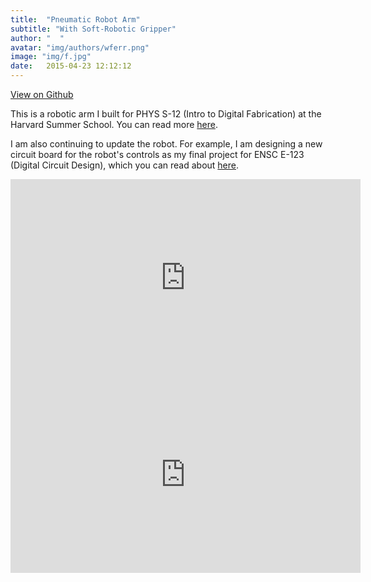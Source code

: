 ```yaml
---
title:  "Pneumatic Robot Arm"
subtitle: "With Soft-Robotic Gripper"
author: "  "
avatar: "img/authors/wferr.png"
image: "img/f.jpg"
date:   2015-04-23 12:12:12
---
```

 [View on Github](https://kem406.github.io/PHYS-S12/12/)

This is a robotic arm I built for PHYS S-12 (Intro to Digital Fabrication) at the Harvard Summer School. You can read more [here](https://kem406.github.io/PHYS-S12/12/).

I am also continuing to update the robot. For example, I am designing a new circuit board for the robot's controls as my final project for ENSC E-123 (Digital Circuit Design), which you can read about [here](https://kem406.github.io/ENSC-E123/).

<iframe src="https://www.youtube.com/embed/t5dK5Kn9nus"
    width="560"
    height="315"
    frameborder="0"
    allowfullscreen>
</iframe>

<iframe src="https://www.youtube.com/embed/bvjz6gq0DTw"
    width="560"
    height="315"
    frameborder="0"
    allowfullscreen>
</iframe>

